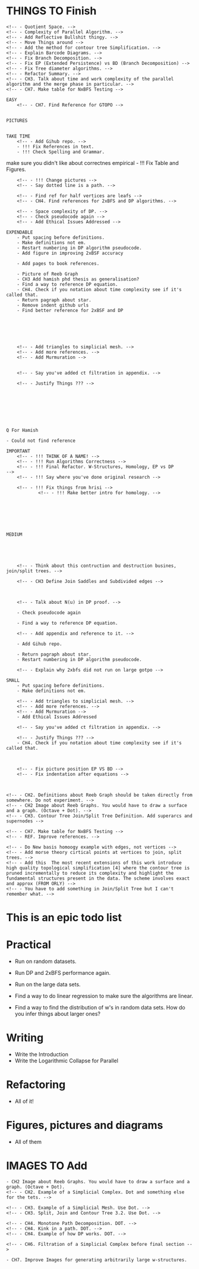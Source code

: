# THINGS TO Finish

    <!-- - Quotient Space. -->
    <!-- - Complexity of Parallel Algorithm. -->
    <!-- - Add Reflective Bullshit thingy. -->
    <!-- - Move Things around -->
    <!-- - Add the method for contour tree Simplification. -->
    <!-- - Explain Barcode Diagrams. -->
    <!-- - Fix Branch Decomposition. -->
    <!-- - Fix EP (Extended Persistence) vs BD (Branch Decomposition) -->
    <!-- - Fix Tree diameter algorithms. -->
    <!-- - Refactor Summary. -->
    <!-- - CH3. Talk about time and work complexity of the parallel algorithm and the merge phase in particular. -->
    <!-- - CH7. Make table for NxBFS Testing -->

    EASY
        <!-- - CH7. Find Reference for GTOPO -->


    PICTURES


    TAKE TIME
        <!-- - Add Gihub repo. -->
        - !!! Fix References in text.
        - !!! Check Spelling and Grammar.


make sure you didn't like about correctnes empirical
        - !!! Fix Table and Figures.

        <!-- - !!! Change pictures -->
        <!-- - Say dotted line is a path. -->

        <!-- - Find ref for half vertices are leafs -->
        <!-- - CH4. Find references for 2xBFS and DP algorithms. -->

        <!-- - Space complexity of DP. -->
        <!-- - Check pseudocode again -->
        <!-- - Add Ethical Issues Addressed -->

    EXPENDABLE
        - Put spacing before definitions.
        - Make definitions not em.
        - Restart numbering in DP algorithm pseudocode.
        - Add figure in improving 2xBSF accuracy

        - Add pages to book references.

        - Picture of Reeb Graph
        - CH3 Add hamish phd thesis as generalisation?
        - Find a way to reference DP equation.
        - CH4. Check if you notation about time complexity see if it's called that.
        - Return pagraph about star.
        - Remove indent github urls
        - Find better reference for 2xBSF and DP






        <!-- - Add triangles to simplicial mesh. -->
        <!-- - Add more references. -->
        <!-- - Add Murmuration -->


        <!-- - Say you've added ct filtration in appendix. -->

        <!-- - Justify Things ??? -->








    Q For Hamish

    - Could not find reference

    IMPORTANT
        <!-- - !!! THINK OF A NAME! -->
        <!-- - !!! Run Algorithms Correctness -->
        <!-- - !!! Final Refactor. W-Structures, Homology, EP vs DP         -->
        <!-- - !!! Say where you've done original research -->

        <!-- - !!! Fix things from hrisi -->
                <!-- - !!! Make better intro for homology. -->







    MEDIUM





        <!-- - Think about this contruction and destruction busines, join/split trees. -->

        <!-- - CH3 Define Join Saddles and Subdivided edges -->



        <!-- - Talk about N(u) in DP proof. -->

        - Check pseudocode again

        - Find a way to reference DP equation.

        <!-- - Add appendix and reference to it. -->

        - Add Gihub repo.

        - Return pagraph about star.
        - Restart numbering in DP algorithm pseudocode.

        <!-- - Explain why 2xbfs did not run on large gotpo -->

    SMALL
        - Put spacing before definitions.
        - Make definitions not em.

        <!-- - Add triangles to simplicial mesh. -->
        <!-- - Add more references. -->
        <!-- - Add Murmuration -->
        - Add Ethical Issues Addressed

        <!-- - Say you've added ct filtration in appendix. -->

        <!-- - Justify Things ??? -->
        - CH4. Check if you notation about time complexity see if it's called that.



        <!-- - Fix picture position EP VS BD -->
        <!-- - Fix indentation after equations -->



    <!-- - CH2. Definitions about Reeb Graph should be taken directly from somewhere. Do not experiment. -->
    <!-- - CH2 Image about Reeb Graphs. You would have to draw a surface and a graph. (Octave + Dot). -->
    <!-- - CH3. Contour Tree Join/Split Tree Definition. Add superarcs and supernodes -->

    <!-- - CH7. Make table for NxBFS Testing -->
    <!-- - REF. Improve references. -->

    <!-- - Do New basis homoogy example with edges, not vertices -->
    <!-- - Add morse theory cirtical points at vertices to join, split trees. -->
    <!-- - Add this  The most recent extensions of this work introduce high quality topological simplification [4] where the contour tree is pruned incrementally to reduce its complexity and highlight the fundamental structures present in the data. The scheme involves exact and approx (FROM ORLY) -->
    <!-- - You have to add something in Join/Split Tree but I can't remember what. -->







# This is an epic todo list










# Practical
- Run on random datasets.
- Run DP and 2xBFS performance again.
- Run on the large data sets.

- Find a way to do linear regression to make sure the algorithms are linear.
- Find a way to find the distribution of w's in random data sets. How do you infer things about larger ones?

# Writing

- Write the Introduction
- Write the Logarithmic Collapse for Parallel

# Refactoring

- All of it!

# Figures, pictures and diagrams

- All of them


# IMAGES TO Add

    - CH2 Image about Reeb Graphs. You would have to draw a surface and a graph. (Octave + Dot).
    <!-- - CH2. Example of a Simplicial Complex. Dot and something else for the tets. -->

    <!-- - CH3. Example of a Simplicial Mesh. Use Dot. -->
    <!-- - CH3. Split, Join and Contour Tree 3.2. Use Dot. -->

    <!-- - CH4. Monotone Path Decomposition. DOT. -->
    <!-- - CH4. Kink in a path. DOT. -->
    <!-- - CH4. Example of how DP works. DOT. -->

    <!-- - CH6. Filtration of a Simplicial Complex before final section -->

    - CH7. Improve Images for generating arbitrarily large w-structures.
